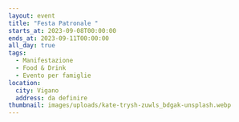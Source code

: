 ```yaml
---
layout: event
title: "Festa Patronale "
starts_at: 2023-09-08T00:00:00
ends_at: 2023-09-11T00:00:00
all_day: true
tags:
  - Manifestazione
  - Food & Drink
  - Evento per famiglie
location:
  city: Vigano
  address: da definire
thumbnail: images/uploads/kate-trysh-zuwls_bdgak-unsplash.webp
---
```

